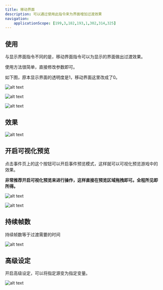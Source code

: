 ```yaml
---
title: 移动界面
description: 可以通过使用此指令来为界面增加过渡效果
navigation:
    applicationScope: [199,3,182,193,1,302,314,325]
---
```


## 使用

与显示界面指令不同的是，移动界面指令可以为显示的界面做出过渡效果。

使用方法很简单，直接修改参数即可。

如下图，原本显示界面的透明度是1，移动界面这里改成了0。

![alt text](https://assbak.gcw.wiki/gcw/image/zh_hans/commands/interface/moveinterface/image.png)

![alt text](https://assbak.gcw.wiki/gcw/image/zh_hans/commands/interface/moveinterface/image-1.png)

![alt text](https://assbak.gcw.wiki/gcw/image/zh_hans/commands/interface/moveinterface/image-2.png)

## 效果

![alt text](https://assbak.gcw.wiki/gcw/image/zh_hans/commands/interface/moveinterface/1.gif)

## 开启可视化预览

点击事件页上的这个按钮可以开启事件预览模式，这样就可以可视化预览游戏中的效果。

**非常推荐开启可视化预览来进行操作，这样直接在预览区域拖拽即可。全程所见即所得。**

![alt text](https://assbak.gcw.wiki/gcw/image/zh_hans/commands/interface/moveinterface/image-3.png)

![alt text](https://assbak.gcw.wiki/gcw/image/zh_hans/commands/interface/moveinterface/image-4.png)

## 持续帧数

持续帧数等于过渡需要的时间

![alt text](https://assbak.gcw.wiki/gcw/image/zh_hans/commands/interface/moveinterface/image-5.png)

## 高级设定

开启高级设定，可以将指定源变为指定变量。

![alt text](https://assbak.gcw.wiki/gcw/image/zh_hans/commands/interface/moveinterface/image-6.png)
